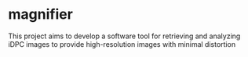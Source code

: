 # magnifier
This project aims to develop a software tool for retrieving and analyzing iDPC images to provide high-resolution images with minimal distortion
